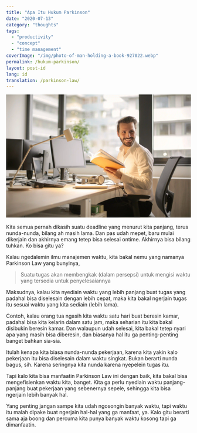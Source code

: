 ```yaml
---
title: "Apa Itu Hukum Parkinson"
date: "2020-07-13"
category: "thoughts"
tags:
  - "productivity"
  - "concept"
  - "time management"
coverImage: "/img/photo-of-man-holding-a-book-927022.webp"
permalink: /hukum-parkinson/
layout: post-id
lang: id
translation: /parkinson-law/
---
```


![](/img/photo-of-man-holding-a-book-927022.webp)

Kita semua pernah dikasih suatu deadline yang menurut kita panjang, terus nunda-nunda, bilang ah masih lama. Dan pas udah mepet, baru mulai dikerjain dan akhirnya emang tetep bisa selesai ontime. Akhirnya bisa bilang tuhkan. Ko bisa gitu ya?     

Kalau ngedalemin ilmu manajemen waktu, kita bakal nemu yang namanya Parkinson Law yang bunyinya,

> Suatu tugas akan membengkak (dalam persepsi) untuk mengisi waktu yang tersedia untuk penyelesaiannya

Maksudnya, kalau kita nyediain waktu yang lebih panjang buat tugas yang padahal bisa diselesain dengan lebih cepat, maka kita bakal ngerjain tugas itu sesuai waktu yang kita sediain (lebih lama).   

Contoh, kalau orang tua ngasih kita waktu satu hari buat beresin kamar, padahal bisa kita kelarin dalam satu jam, maka seharian itu kita bakal disibukin beresin kamar. Dan walaupun udah selesai, kita bakal tetep nyari apa yang masih bisa diberesin, dan biasanya hal itu ga penting-penting banget bahkan sia-sia.     

Itulah kenapa kita biasa nunda-nunda pekerjaan, karena kita yakin kalo pekerjaan itu bisa diselesain dalam waktu singkat. Bukan berarti nunda bagus, sih. Karena seringnya kita nunda karena nyepelein tugas itu.     

Tapi kalo kita bisa manfaatin Parkinson Law ini dengan baik, kita bakal bisa mengefisienkan waktu kita, banget. Kita ga perlu nyediain waktu panjang-panjang buat pekerjaan yang sebenernya sepele, sehingga kita bisa ngerjain lebih banyak hal.      

Yang penting jangan sampe kita udah ngosongin banyak waktu, tapi waktu itu malah dipake buat ngerjain hal-hal yang ga manfaat, ya. Kalo gitu berarti sama aja boong dan percuma kita punya banyak waktu kosong tapi ga dimanfaatin.

